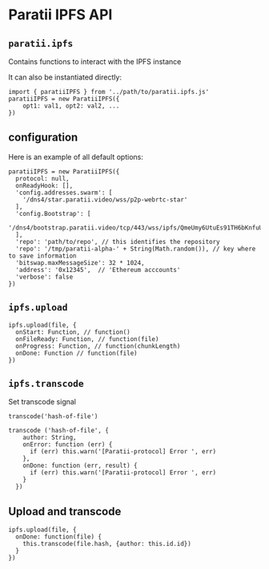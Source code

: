 # Paratii IPFS API

## `paratii.ipfs`

Contains functions to interact with the IPFS instance

It can also be instantiated directly:

    import { paratiiIPFS } from '../path/to/paratii.ipfs.js'
    paratiiIPFS = new ParatiiIPFS({
        opt1: val1, opt2: val2, ...
    })

## configuration

Here is an example of all default options:

    paratiiIPFS = new ParatiiIPFS({
      protocol: null,
      onReadyHook: [],
      'config.addresses.swarm': [
        '/dns4/star.paratii.video/wss/p2p-webrtc-star'
      ],
      'config.Bootstrap': [
        '/dns4/bootstrap.paratii.video/tcp/443/wss/ipfs/QmeUmy6UtuEs91TH6bKnfuU1Yvp63CkZJWm624MjBEBazW'
      ],
      'repo': 'path/to/repo', // this identifies the repository
      'repo': '/tmp/paratii-alpha-' + String(Math.random()), // key where to save information
      'bitswap.maxMessageSize': 32 * 1024,
      'address': '0x12345',  // 'Ethereum acccounts'
      'verbose': false
    })


## `ipfs.upload`

    ipfs.upload(file, {
      onStart: Function, // function()
      onFileReady: Function, // function(file)
      onProgress: Function, // function(chunkLength)
      onDone: Function // function(file)
    })

## `ipfs.transcode`


Set transcode signal

    transcode('hash-of-file')

    transcode ('hash-of-file', {
        author: String,
        onError: function (err) {
          if (err) this.warn('[Paratii-protocol] Error ', err)
        },
        onDone: function (err, result) {
          if (err) this.warn('[Paratii-protocol] Error ', err)
        }
      })

## Upload and transcode

    ipfs.upload(file, {
      onDone: function(file) {
        this.transcode(file.hash, {author: this.id.id})
      }
    })
